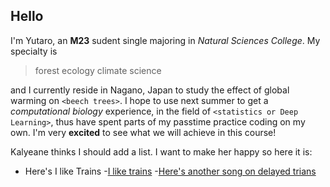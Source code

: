## Hello

I'm Yutaro, an **M23** sudent single majoring in *Natural Sciences College*. My specialty is 
> forest ecology
> climate science

and I currently reside in Nagano, Japan to study the effect of global warming on `<beech trees>`. I hope to use next summer to get a *computational biology* experience, in the field of `<statistics or Deep Learning>`, thus have spent parts of my passtime practice coding on my own. I'm very **excited** to see what we will achieve in this course!

Kalyeane thinks I should add a list. I want to make her happy so here it is:
- Here's I like Trains
   -[I like trains](https://www.youtube.com/watch?v=hHkKJfcBXcw)
   -[Here's another song on delayed trians](https://www.youtube.com/watch?v=wXjhszy2f9w)
